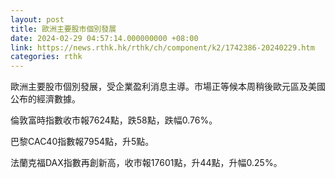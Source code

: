 ```yaml
---
layout: post
title: 歐洲主要股市個別發展
date: 2024-02-29 04:57:14.000000000 +08:00
link: https://news.rthk.hk/rthk/ch/component/k2/1742386-20240229.htm
categories: rthk
---
```


歐洲主要股市個別發展，受企業盈利消息主導。市場正等候本周稍後歐元區及美國公布的經濟數據。

倫敦富時指數收市報7624點，跌58點，跌幅0.76%。

巴黎CAC40指數報7954點，升5點。

法蘭克福DAX指數再創新高，收市報17601點，升44點，升幅0.25%。
